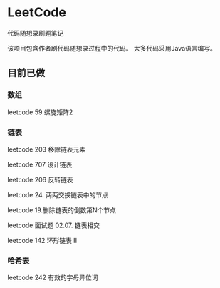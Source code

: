 # LeetCode
 代码随想录刷题笔记
 
 该项目包含作者刷代码随想录过程中的代码。
 大多代码采用Java语言编写。
 
## 目前已做
### 数组
 leetcode 59 螺旋矩阵2

### 链表
 leetcode 203 移除链表元素
 
 leetcode 707 设计链表

 leetcode 206 反转链表

 leetcode 24. 两两交换链表中的节点

 leetcode 19.删除链表的倒数第N个节点

 leetcode 面试题 02.07. 链表相交

 leetcode 142 环形链表 II

### 哈希表
leetcode 242 有效的字母异位词